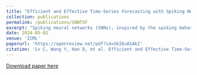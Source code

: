 ```yaml
---
title: "Efficient and Effective Time-Series Forecasting with Spiking Neural Networks"
collection: publications
permalink: /publications/SNNTSF
excerpt: "Spiking neural networks (SNNs), inspired by the spiking behavior of biological neurons, provide a unique pathway for capturing the intricacies of temporal data. However, applying SNNs to time-series forecasting is challenging due to difficulties in effective temporal alignment, complexities in encoding processes, and the absence of standardized guidelines for model selection. In this paper, we propose a framework for SNNs in time-series forecasting tasks, leveraging the efficiency of spiking neurons in processing temporal information. Through a series of experiments, we demonstrate that our proposed SNN-based approaches achieve comparable or superior results to traditional time-series forecasting methods on diverse benchmarks with much less energy consumption. Furthermore, we conduct detailed analysis experiments to assess the SNN's capacity to capture temporal dependencies within time-series data, offering valuable insights into its nuanced strengths and effectiveness in modeling the intricate dynamics of temporal data. Our study contributes to the expanding field of SNNs and offers a promising alternative for time-series forecasting tasks, presenting a pathway for the development of more biologically inspired and temporally aware forecasting models."
date: 2024-05-02
venue: 'ICML'
paperurl: 'https://openreview.net/pdf?id=SkI6u81AkI'
citation: 'Lv C, Wang Y, Han D, et al. Efficient and Effective Time-Series Forecasting with Spiking Neural Networks[C]//ICML, 2024.'
---
```


[Download paper here](https://arxiv.org/pdf/2402.01533.pdf)
